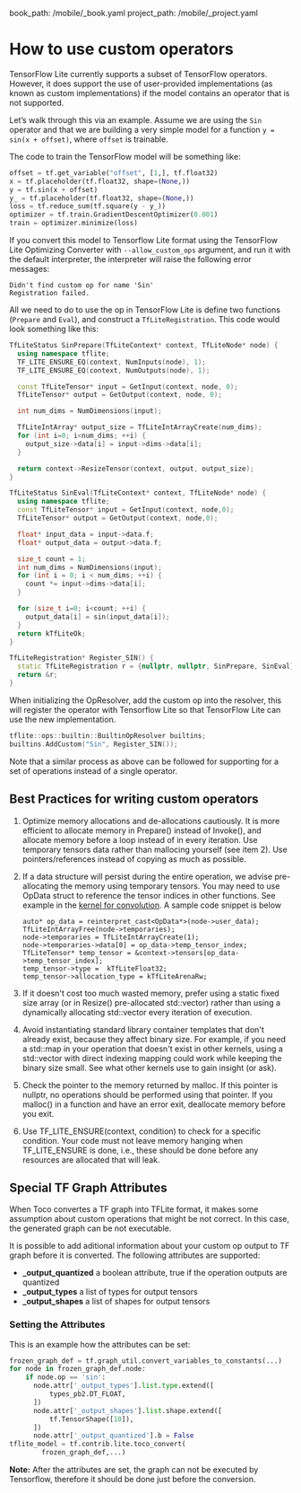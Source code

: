 book_path: /mobile/_book.yaml
project_path: /mobile/_project.yaml

# How to use custom operators

TensorFlow Lite currently supports a subset of TensorFlow operators. However, it
does support the use of user-provided implementations (as known as custom
implementations) if the model contains an operator that is not supported.

Let’s walk through this via an example. Assume we are using the `Sin` operator
and that we are building a very simple model for a function `y = sin(x +
offset)`, where `offset` is trainable.

The code to train the TensorFlow model will be something like:

```python
offset = tf.get_variable("offset", [1,], tf.float32)
x = tf.placeholder(tf.float32, shape=(None,))
y = tf.sin(x + offset)
y_ = tf.placeholder(tf.float32, shape=(None,))
loss = tf.reduce_sum(tf.square(y - y_))
optimizer = tf.train.GradientDescentOptimizer(0.001)
train = optimizer.minimize(loss)
```

If you convert this model to Tensorflow Lite format using the TensorFlow Lite
Optimizing Converter with `--allow_custom_ops` argument, and run it with the
default interpreter, the interpreter will raise the following error messages:

```
Didn't find custom op for name 'Sin'
Registration failed.
```

All we need to do to use the op in TensorFlow Lite is define two functions
(`Prepare` and `Eval`), and construct a `TfLiteRegistration`. This code would
look something like this:

```cpp
TfLiteStatus SinPrepare(TfLiteContext* context, TfLiteNode* node) {
  using namespace tflite;
  TF_LITE_ENSURE_EQ(context, NumInputs(node), 1);
  TF_LITE_ENSURE_EQ(context, NumOutputs(node), 1);

  const TfLiteTensor* input = GetInput(context, node, 0);
  TfLiteTensor* output = GetOutput(context, node, 0);

  int num_dims = NumDimensions(input);

  TfLiteIntArray* output_size = TfLiteIntArrayCreate(num_dims);
  for (int i=0; i<num_dims; ++i) {
    output_size->data[i] = input->dims->data[i];
  }

  return context->ResizeTensor(context, output, output_size);
}

TfLiteStatus SinEval(TfLiteContext* context, TfLiteNode* node) {
  using namespace tflite;
  const TfLiteTensor* input = GetInput(context, node,0);
  TfLiteTensor* output = GetOutput(context, node,0);

  float* input_data = input->data.f;
  float* output_data = output->data.f;

  size_t count = 1;
  int num_dims = NumDimensions(input);
  for (int i = 0; i < num_dims; ++i) {
    count *= input->dims->data[i];
  }

  for (size_t i=0; i<count; ++i) {
    output_data[i] = sin(input_data[i]);
  }
  return kTfLiteOk;
}

TfLiteRegistration* Register_SIN() {
  static TfLiteRegistration r = {nullptr, nullptr, SinPrepare, SinEval};
  return &r;
}
```

When initializing the OpResolver, add the custom op into the resolver, this will
register the operator with Tensorflow Lite so that TensorFlow Lite can use the
new implementation.

```cpp
tflite::ops::builtin::BuiltinOpResolver builtins;
builtins.AddCustom("Sin", Register_SIN());
```

Note that a similar process as above can be followed for supporting for a set of
operations instead of a single operator.

## Best Practices for writing custom operators

1.  Optimize memory allocations and de-allocations cautiously. It is more
    efficient to allocate memory in Prepare() instead of Invoke(), and allocate
    memory before a loop instead of in every iteration. Use temporary tensors
    data rather than mallocing yourself (see item 2). Use pointers/references
    instead of copying as much as possible.

2.  If a data structure will persist during the entire operation, we advise
    pre-allocating the memory using temporary tensors. You may need to use
    OpData struct to reference the tensor indices in other functions. See
    example in the
    [kernel for convolution](https://github.com/tensorflow/tensorflow/blob/master/tensorflow/contrib/lite/kernels/conv.cc).
    A sample code snippet is below

    ```
    auto* op_data = reinterpret_cast<OpData*>(node->user_data);
    TfLiteIntArrayFree(node->temporaries);
    node->temporaries = TfLiteIntArrayCreate(1);
    node->temporaries->data[0] = op_data->temp_tensor_index;
    TfLiteTensor* temp_tensor = &context->tensors[op_data->temp_tensor_index];
    temp_tensor->type =  kTfLiteFloat32;
    temp_tensor->allocation_type = kTfLiteArenaRw;
    ```

3.  If it doesn't cost too much wasted memory, prefer using a static fixed size
    array (or in Resize() pre-allocated std::vector) rather than using a
    dynamically allocating std::vector every iteration of execution.

4.  Avoid instantiating standard library container templates that don't already
    exist, because they affect binary size. For example, if you need a std::map
    in your operation that doesn't exist in other kernels, using a std::vector
    with direct indexing mapping could work while keeping the binary size small.
    See what other kernels use to gain insight (or ask).

5.  Check the pointer to the memory returned by malloc. If this pointer is
    nullptr, no operations should be performed using that pointer. If you
    malloc() in a function and have an error exit, deallocate memory before you
    exit.

6.  Use TF_LITE_ENSURE(context, condition) to check for a specific condition.
    Your code must not leave memory hanging when TF_LITE_ENSURE is done, i.e.,
    these should be done before any resources are allocated that will leak.

## Special TF Graph Attributes

When Toco convertes a TF graph into TFLite format, it makes some assumption
about custom operations that might be not correct. In this case, the generated
graph can be not executable.

It is possible to add aditional information about your custom op output to TF
graph before it is converted. The following attributes are supported:

-   **_output_quantized** a boolean attribute, true if the operation outputs are
    quantized
-   **_output_types** a list of types for output tensors
-   **_output_shapes** a list of shapes for output tensors

### Setting the Attributes

This is an example how the attributes can be set:

```python
frozen_graph_def = tf.graph_util.convert_variables_to_constants(...)
for node in frozen_graph_def.node:
    if node.op == 'sin':
      node.attr['_output_types'].list.type.extend([
          types_pb2.DT_FLOAT,
      ])
      node.attr['_output_shapes'].list.shape.extend([
          tf.TensorShape([10]),
      ])
      node.attr['_output_quantized'].b = False
tflite_model = tf.contrib.lite.toco_convert(
        frozen_graph_def,...)
```

**Note:** After the attributes are set, the graph can not be executed by
Tensorflow, therefore it should be done just before the conversion.
